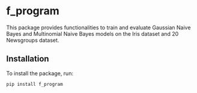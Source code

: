 # f_program

This package provides functionalities to train and evaluate Gaussian Naive Bayes and Multinomial Naive Bayes models on the Iris dataset and 20 Newsgroups dataset.

## Installation

To install the package, run:

```bash
pip install f_program
